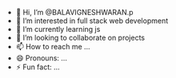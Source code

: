 - 👋 Hi, I’m @BALAVIGNESHWARAN.p
- 👀 I’m interested in full stack web development
- 🌱 I’m currently learning js
- 💞️ I’m looking to collaborate on projects
- 📫 How to reach me ...
- 😄 Pronouns: ...
- ⚡ Fun fact: ...

<!---
BALAVIGNESHWARAN23/BALAVIGNESHWARAN23 is a ✨ special ✨ repository because its `README.md` (this file) appears on your GitHub profile.
You can click the Preview link to take a look at your changes.
--->
